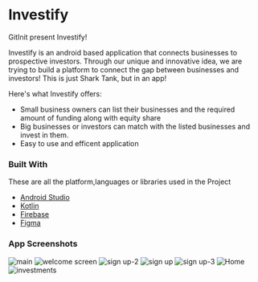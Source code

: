 # Investify
GitInit present Investify!

Investify is an android based application that connects businesses to prospective investors. Through our unique and innovative idea, we are trying to build a platform to connect the gap between businesses and investors!
This is just Shark Tank, but in an app!

Here's what Investify offers:
* Small business owners can list their businesses and the required amount of funding along with equity share
* Big businesses or investors can match with the listed businesses and invest in them.
* Easy to use and efficent application


### Built With

These are all the platform,languages or libraries used in the Project
* [Android Studio](https://developer.android.com/studio?gclid=CjwKCAiAprGRBhBgEiwANJEY7FHq1KcfL_zOP4xPwuZZjWGp1aXAMmZKdtfZvLV9ul9Xp-gzGCAFdxoC00cQAvD_BwE&gclsrc=aw.ds/)
* [Kotlin](https://kotlinlang.org/)
* [Firebase](https://firebase.google.com/)
* [Figma](https://angular.io/)


### App Screenshots 
![main](https://github.com/AnjumanHasan/Investify/assets/82674743/05cb3d44-9ec9-4d0c-8141-70db0c47d220)
![welcome screen](https://github.com/AnjumanHasan/Investify/assets/82674743/49557abf-0f6f-4357-921e-88f9258694e5)
![sign up-2](https://github.com/AnjumanHasan/Investify/assets/82674743/ebe0286a-f1a6-4b9e-9b4d-ec72e64d3393)
![sign up](https://github.com/AnjumanHasan/Investify/assets/82674743/a9531f9f-95c5-4bf0-9858-1c5548220b04)
![sign up-3](https://github.com/AnjumanHasan/Investify/assets/82674743/76f2d4e5-6d06-40bc-abcf-610776e52628)
![Home](https://github.com/AnjumanHasan/Investify/assets/82674743/4a42c3b1-bd0b-4fbe-bd9a-0bd908387168)
![investments](https://github.com/AnjumanHasan/Investify/assets/82674743/2feee7b8-3402-4de5-b84c-e43c9c4dd9d4)
